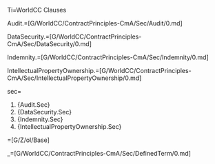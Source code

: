 Ti=WorldCC Clauses

Audit.=[G/WorldCC/ContractPrinciples-CmA/Sec/Audit/0.md]

DataSecurity.=[G/WorldCC/ContractPrinciples-CmA/Sec/DataSecurity/0.md]

Indemnity.=[G/WorldCC/ContractPrinciples-CmA/Sec/Indemnity/0.md]

IntellectualPropertyOwnership.=[G/WorldCC/ContractPrinciples-CmA/Sec/IntellectualPropertyOwnership/0.md]

sec=<ol><li>{Audit.Sec}<li>{DataSecurity.Sec}<li>{Indemnity.Sec}<li>{IntellectualPropertyOwnership.Sec}</ol>

=[G/Z/ol/Base]

_=[G/WorldCC/ContractPrinciples-CmA/Sec/DefinedTerm/0.md]